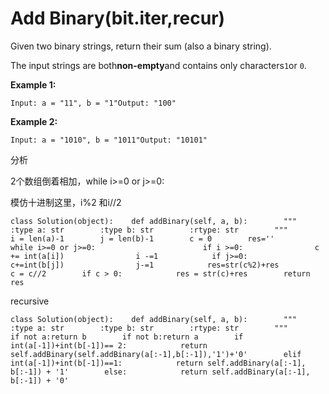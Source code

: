 # Add Binary\(bit.iter,recur\)

Given two binary strings, return their sum \(also a binary string\).

The input strings are both**non-empty**and contains only characters`1`or `0`.

**Example 1:**

```text
Input: a = "11", b = "1"Output: "100"
```

**Example 2:**

```text
Input: a = "1010", b = "1011"Output: "10101"
```

分析

2个数组倒着相加，while i&gt;=0 or j&gt;=0:

模仿十进制这里，i%2 和i//2

```text
class Solution(object):    def addBinary(self, a, b):        """        :type a: str        :type b: str        :rtype: str        """        i = len(a)-1        j = len(b)-1        c = 0        res=''        while i>=0 or j>=0:                        if i >=0:                c += int(a[i])                i -=1            if j>=0:                c+=int(b[j])                j-=1            res=str(c%2)+res            c = c//2        if c > 0:            res = str(c)+res        return res
```

recursive

```text
class Solution(object):    def addBinary(self, a, b):        """        :type a: str        :type b: str        :rtype: str        """        if not a:return b        if not b:return a        if int(a[-1])+int(b[-1])== 2:            return self.addBinary(self.addBinary(a[:-1],b[:-1]),'1')+'0'        elif int(a[-1])+int(b[-1])==1:            return self.addBinary(a[:-1], b[:-1]) + '1'        else:            return self.addBinary(a[:-1], b[:-1]) + '0'
```

